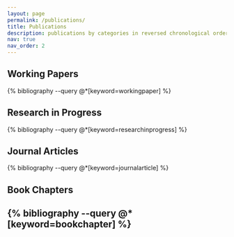 ```yaml
---
layout: page
permalink: /publications/
title: Publications
description: publications by categories in reversed chronological order. generated by jekyll-scholar.
nav: true
nav_order: 2
---
```


<!-- _pages/publications.md -->
<div class="publications">

## Working Papers
{% bibliography --query @*[keyword=workingpaper] %}

## Research in Progress
{% bibliography --query @*[keyword=researchinprogress] %}

## Journal Articles
{% bibliography --query @*[keyword=journalarticle] %}

## Book Chapters
## {% bibliography --query @*[keyword=bookchapter] %}

</div>
